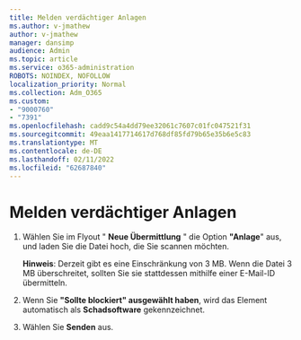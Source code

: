 ```yaml
---
title: Melden verdächtiger Anlagen
ms.author: v-jmathew
author: v-jmathew
manager: dansimp
audience: Admin
ms.topic: article
ms.service: o365-administration
ROBOTS: NOINDEX, NOFOLLOW
localization_priority: Normal
ms.collection: Adm_O365
ms.custom:
- "9000760"
- "7391"
ms.openlocfilehash: cadd9c54a4dd79ee32061c7607c01fc047521f31
ms.sourcegitcommit: 49eaa1417714617d768df85fd79b65e35b6e5c83
ms.translationtype: MT
ms.contentlocale: de-DE
ms.lasthandoff: 02/11/2022
ms.locfileid: "62687840"
---
```

# <a name="report-suspicious-attachments"></a>Melden verdächtiger Anlagen

1. Wählen Sie im Flyout " **Neue Übermittlung** " die Option **"Anlage**" aus, und laden Sie die Datei hoch, die Sie scannen möchten.
    
    **Hinweis**: Derzeit gibt es eine Einschränkung von 3 MB. Wenn die Datei 3 MB überschreitet, sollten Sie sie stattdessen mithilfe einer E-Mail-ID übermitteln.
2. Wenn Sie **"Sollte blockiert" ausgewählt haben**, wird das Element automatisch als **Schadsoftware** gekennzeichnet.
3. Wählen Sie **Senden** aus.
